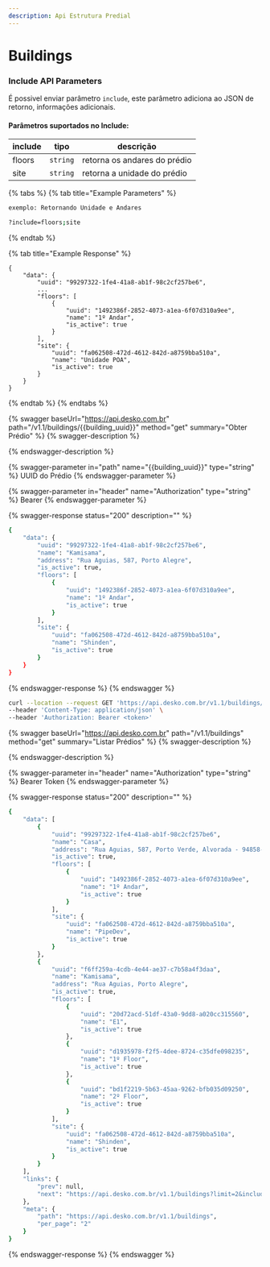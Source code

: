 ```yaml
---
description: Api Estrutura Predial
---
```


# Buildings

### Include API Parameters

É possivel enviar parâmetro `include`, este parâmetro adiciona ao JSON de retorno, informações adicionais.

#### Parâmetros suportados no Include:

| include | tipo     | descrição                    |
| ------- | -------- | ---------------------------- |
| floors  | `string` | retorna os andares do prédio |
| site    | `string` | retorna a unidade do prédio  |

{% tabs %}
{% tab title="Example Parameters" %}
```bash
exemplo: Retornando Unidade e Andares

?include=floors;site
```
{% endtab %}

{% tab title="Example Response" %}
```
{
    "data": {
        "uuid": "99297322-1fe4-41a8-ab1f-98c2cf257be6",
        ...
        "floors": [
            {
                "uuid": "1492386f-2852-4073-a1ea-6f07d310a9ee",
                "name": "1º Andar",
                "is_active": true
            }
        ],
        "site": {
            "uuid": "fa062508-472d-4612-842d-a8759bba510a",
            "name": "Unidade POA",
            "is_active": true
        }
    }
}
```
{% endtab %}
{% endtabs %}

{% swagger baseUrl="https://api.desko.com.br" path="/v1.1/buildings/{{building_uuid}}" method="get" summary="Obter Prédio" %}
{% swagger-description %}

{% endswagger-description %}

{% swagger-parameter in="path" name="{{building_uuid}}" type="string" %}
UUID do Prédio
{% endswagger-parameter %}

{% swagger-parameter in="header" name="Authorization" type="string" %}
Bearer <token>
{% endswagger-parameter %}

{% swagger-response status="200" description="" %}
```bash
{
    "data": {
        "uuid": "99297322-1fe4-41a8-ab1f-98c2cf257be6",
        "name": "Kamisama",
        "address": "Rua Aguias, 587, Porto Alegre",
        "is_active": true,
        "floors": [
            {
                "uuid": "1492386f-2852-4073-a1ea-6f07d310a9ee",
                "name": "1º Andar",
                "is_active": true
            }
        ],
        "site": {
            "uuid": "fa062508-472d-4612-842d-a8759bba510a",
            "name": "Shinden",
            "is_active": true
        }
    }
}
```
{% endswagger-response %}
{% endswagger %}

```bash
curl --location --request GET 'https://api.desko.com.br/v1.1/buildings/2e03b201-8b02-4c5a-8b0e-7b8c259810b6?include=site;floors' \
--header 'Content-Type: application/json' \
--header 'Authorization: Bearer <token>'
```

{% swagger baseUrl="https://api.desko.com.br" path="/v1.1/buildings" method="get" summary="Listar Prédios" %}
{% swagger-description %}

{% endswagger-description %}

{% swagger-parameter in="header" name="Authorization" type="string" %}
Bearer Token
{% endswagger-parameter %}

{% swagger-response status="200" description="" %}
```bash
{
    "data": [
        {
            "uuid": "99297322-1fe4-41a8-ab1f-98c2cf257be6",
            "name": "Casa",
            "address": "Rua Aguias, 587, Porto Verde, Alvorada - 94858-570",
            "is_active": true,
            "floors": [
                {
                    "uuid": "1492386f-2852-4073-a1ea-6f07d310a9ee",
                    "name": "1º Andar",
                    "is_active": true
                }
            ],
            "site": {
                "uuid": "fa062508-472d-4612-842d-a8759bba510a",
                "name": "PipeDev",
                "is_active": true
            }
        },
        {
            "uuid": "f6ff259a-4cdb-4e44-ae37-c7b58a4f3daa",
            "name": "Kamisama",
            "address": "Rua Aguias, Porto Alegre",
            "is_active": true,
            "floors": [
                {
                    "uuid": "20d72acd-51df-43a0-9dd8-a020cc315560",
                    "name": "E1",
                    "is_active": true
                },
                {
                    "uuid": "d1935978-f2f5-4dee-8724-c35dfe098235",
                    "name": "1º Floor",
                    "is_active": true
                },
                {
                    "uuid": "bd1f2219-5b63-45aa-9262-bfb035d09250",
                    "name": "2º Floor",
                    "is_active": true
                }
            ],
            "site": {
                "uuid": "fa062508-472d-4612-842d-a8759bba510a",
                "name": "Shinden",
                "is_active": true
            }
        }
    ],
    "links": {
        "prev": null,
        "next": "https://api.desko.com.br/v1.1/buildings?limit=2&include=floors%3Bsite&cursor=eyJhcmVhcy5pZCI6Mjg0NCwiX3BvaW50c1RvTmV4dEl0ZW1zIjp0cnVlfQ"
    },
    "meta": {
        "path": "https://api.desko.com.br/v1.1/buildings",
        "per_page": "2"
    }
}
```
{% endswagger-response %}
{% endswagger %}
